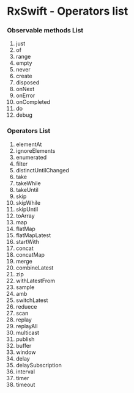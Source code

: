 # RxSwift - Operators list
### Observable methods List
1. just
2. of
3. range
4. empty
5. never
6. create
7. disposed
8. onNext
9. onError
10. onCompleted
11. do
12. debug

### Operators List
1. elementAt
2. ignoreElements
3. enumerated
4. filter
5. distinctUntilChanged
6. take
7. takeWhile
8. takeUntil
9. skip
10. skipWhile
11. skipUntil
12. toArray
13. map
14. flatMap
15. flatMapLatest
16. startWith
17. concat
18. concatMap
19. merge
20. combineLatest
21. zip
22. withLatestFrom
23. sample
24. amb
25. switchLatest
26. reduece
27. scan
28. replay
29. replayAll
30. multicast
31. publish
32. buffer
33. window
34. delay
35. delaySubscription
36. interval
37. timer
38. timeout
